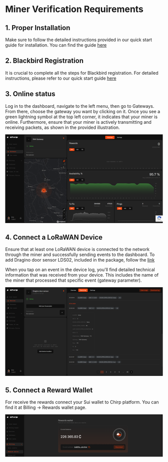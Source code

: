 # Miner Verification Requirements

## 1. Proper Installation

Make sure to follow the detailed instructions provided in our quick start guide for installation. You can find the guide [here](4-installation.md)

## 2. Blackbird Registration

It is crucial to complete all the steps for Blackbird registration. For detailed instructions, please refer to our quick start guide [here](5-registration.md)

## 3. Online status

Log in to the dashboard, navigate to the left menu, then go to Gateways. From there, choose the gateway you want by clicking on it. Once you see a green lightning symbol at the top left corner, it indicates that your miner is online. Furthermore, ensure that your miner is actively transmitting and receiving packets, as shown in the provided illustration.

![](../../.gitbook/assets/gw_online.png)

## 4. Connect a LoRaWAN Device

Ensure that at least one LoRaWAN device is connected to the network through the miner and successfully sending events to the dashboard. To add Dragino door sensor LDS02, included in the package, follow the [link](6-adding-device.md)

When you tap on an event in the device log, you'll find detailed technical information that was received from your device. This includes the name of the miner that processed that specific event (gateway parameter).

![](../../.gitbook/assets/device_online.png)

## 5. Connect a Reward Wallet

For receive the rewards connect your Sui wallet to Chirp platform. You can find it at Billing -> Rewards wallet page.

![](../../.gitbook/assets/wallet.png)
